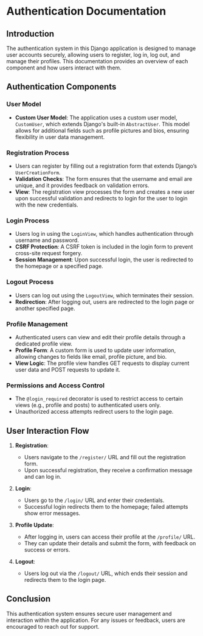 # Authentication Documentation

## Introduction
The authentication system in this Django application is designed to manage user accounts securely, allowing users to register, log in, log out, and manage their profiles. This documentation provides an overview of each component and how users interact with them.

## Authentication Components

### User Model
- **Custom User Model**: The application uses a custom user model, `CustomUser`, which extends Django's built-in `AbstractUser`. This model allows for additional fields such as profile pictures and bios, ensuring flexibility in user data management.

### Registration Process
- Users can register by filling out a registration form that extends Django’s `UserCreationForm`. 
- **Validation Checks**: The form ensures that the username and email are unique, and it provides feedback on validation errors.
- **View**: The registration view processes the form and creates a new user upon successful validation and redirects to login for the user to login with the new credentials.

### Login Process
- Users log in using the `LoginView`, which handles authentication through username and password.
- **CSRF Protection**: A CSRF token is included in the login form to prevent cross-site request forgery.
- **Session Management**: Upon successful login, the user is redirected to the homepage or a specified page.

### Logout Process
- Users can log out using the `LogoutView`, which terminates their session.
- **Redirection**: After logging out, users are redirected to the login page or another specified page.

### Profile Management
- Authenticated users can view and edit their profile details through a dedicated profile view.
- **Profile Form**: A custom form is used to update user information, allowing changes to fields like email, profile picture, and bio.
- **View Logic**: The profile view handles GET requests to display current user data and POST requests to update it.

### Permissions and Access Control
- The `@login_required` decorator is used to restrict access to certain views (e.g., profile and posts) to authenticated users only.
- Unauthorized access attempts redirect users to the login page.

## User Interaction Flow

1. **Registration**: 
   - Users navigate to the `/register/` URL and fill out the registration form.
   - Upon successful registration, they receive a confirmation message and can log in.
  
2. **Login**:
   - Users go to the `/login/` URL and enter their credentials.
   - Successful login redirects them to the homepage; failed attempts show error messages.
  
3. **Profile Update**:
   - After logging in, users can access their profile at the `/profile/` URL.
   - They can update their details and submit the form, with feedback on success or errors.
  
4. **Logout**:
   - Users log out via the `/logout/` URL, which ends their session and redirects them to the login page.

## Conclusion
This authentication system ensures secure user management and interaction within the application. For any issues or feedback, users are encouraged to reach out for support.
